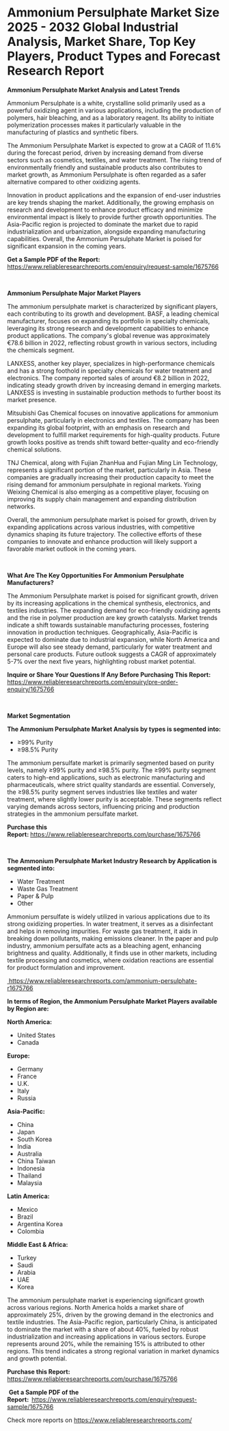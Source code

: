 <p><h1>Ammonium Persulphate Market Size 2025 - 2032 Global Industrial Analysis, Market Share, Top Key Players, Product Types and Forecast Research Report</h1></p><p><strong>Ammonium Persulphate Market Analysis and Latest Trends</strong></p>
<p><p>Ammonium Persulphate is a white, crystalline solid primarily used as a powerful oxidizing agent in various applications, including the production of polymers, hair bleaching, and as a laboratory reagent. Its ability to initiate polymerization processes makes it particularly valuable in the manufacturing of plastics and synthetic fibers.</p><p>The Ammonium Persulphate Market is expected to grow at a CAGR of 11.6% during the forecast period, driven by increasing demand from diverse sectors such as cosmetics, textiles, and water treatment. The rising trend of environmentally friendly and sustainable products also contributes to market growth, as Ammonium Persulphate is often regarded as a safer alternative compared to other oxidizing agents. </p><p>Innovation in product applications and the expansion of end-user industries are key trends shaping the market. Additionally, the growing emphasis on research and development to enhance product efficacy and minimize environmental impact is likely to provide further growth opportunities. The Asia-Pacific region is projected to dominate the market due to rapid industrialization and urbanization, alongside expanding manufacturing capabilities. Overall, the Ammonium Persulphate Market is poised for significant expansion in the coming years.</p></p>
<p><strong>Get a Sample PDF of the Report:&nbsp;</strong> <a href="https://www.reliableresearchreports.com/enquiry/request-sample/1675766?utm_campaign=11&utm_medium=2&utm_source=Github&utm_content=ia&utm_term=28022025&utm_id=ammonium-persulphate">https://www.reliableresearchreports.com/enquiry/request-sample/1675766</a></p>
<p>&nbsp;</p>
<p><strong>Ammonium Persulphate Major Market Players</strong></p>
<p><p>The ammonium persulphate market is characterized by significant players, each contributing to its growth and development. BASF, a leading chemical manufacturer, focuses on expanding its portfolio in specialty chemicals, leveraging its strong research and development capabilities to enhance product applications. The company's global revenue was approximately €78.6 billion in 2022, reflecting robust growth in various sectors, including the chemicals segment.</p><p>LANXESS, another key player, specializes in high-performance chemicals and has a strong foothold in specialty chemicals for water treatment and electronics. The company reported sales of around €8.2 billion in 2022, indicating steady growth driven by increasing demand in emerging markets. LANXESS is investing in sustainable production methods to further boost its market presence.</p><p>Mitsubishi Gas Chemical focuses on innovative applications for ammonium persulphate, particularly in electronics and textiles. The company has been expanding its global footprint, with an emphasis on research and development to fulfill market requirements for high-quality products. Future growth looks positive as trends shift toward better-quality and eco-friendly chemical solutions.</p><p>TNJ Chemical, along with Fujian ZhanHua and Fujian Ming Lin Technology, represents a significant portion of the market, particularly in Asia. These companies are gradually increasing their production capacity to meet the rising demand for ammonium persulphate in regional markets. Yixing Weixing Chemical is also emerging as a competitive player, focusing on improving its supply chain management and expanding distribution networks.</p><p>Overall, the ammonium persulphate market is poised for growth, driven by expanding applications across various industries, with competitive dynamics shaping its future trajectory. The collective efforts of these companies to innovate and enhance production will likely support a favorable market outlook in the coming years.</p></p>
<p>&nbsp;</p>
<p><strong>What Are The Key Opportunities For Ammonium Persulphate Manufacturers?</strong></p>
<p><p>The Ammonium Persulphate market is poised for significant growth, driven by its increasing applications in the chemical synthesis, electronics, and textiles industries. The expanding demand for eco-friendly oxidizing agents and the rise in polymer production are key growth catalysts. Market trends indicate a shift towards sustainable manufacturing processes, fostering innovation in production techniques. Geographically, Asia-Pacific is expected to dominate due to industrial expansion, while North America and Europe will also see steady demand, particularly for water treatment and personal care products. Future outlook suggests a CAGR of approximately 5-7% over the next five years, highlighting robust market potential.</p></p>
<p><strong>Inquire or Share Your Questions If Any Before Purchasing This Report:</strong> <a href="https://www.reliableresearchreports.com/enquiry/pre-order-enquiry/1675766?utm_campaign=11&utm_medium=2&utm_source=Github&utm_content=ia&utm_term=28022025&utm_id=ammonium-persulphate">https://www.reliableresearchreports.com/enquiry/pre-order-enquiry/1675766</a></p>
<p>&nbsp;</p>
<p><strong>Market Segmentation</strong></p>
<p><strong>The Ammonium Persulphate Market Analysis by types is segmented into:</strong></p>
<p><ul><li>≥99% Purity</li><li>≥98.5% Purity</li></ul></p>
<p><p>The ammonium persulfate market is primarily segmented based on purity levels, namely ≥99% purity and ≥98.5% purity. The ≥99% purity segment caters to high-end applications, such as electronic manufacturing and pharmaceuticals, where strict quality standards are essential. Conversely, the ≥98.5% purity segment serves industries like textiles and water treatment, where slightly lower purity is acceptable. These segments reflect varying demands across sectors, influencing pricing and production strategies in the ammonium persulfate market.</p></p>
<p><strong>Purchase this Report:&nbsp;</strong><a href="https://www.reliableresearchreports.com/purchase/1675766?utm_campaign=11&utm_medium=2&utm_source=Github&utm_content=ia&utm_term=28022025&utm_id=ammonium-persulphate">https://www.reliableresearchreports.com/purchase/1675766</a></p>
<p>&nbsp;</p>
<p><strong>The Ammonium Persulphate Market Industry Research by Application is segmented into:</strong></p>
<p><ul><li>Water Treatment</li><li>Waste Gas Treatment</li><li>Paper & Pulp</li><li>Other</li></ul></p>
<p><p>Ammonium persulfate is widely utilized in various applications due to its strong oxidizing properties. In water treatment, it serves as a disinfectant and helps in removing impurities. For waste gas treatment, it aids in breaking down pollutants, making emissions cleaner. In the paper and pulp industry, ammonium persulfate acts as a bleaching agent, enhancing brightness and quality. Additionally, it finds use in other markets, including textile processing and cosmetics, where oxidation reactions are essential for product formulation and improvement.</p></p>
<p><a href="https://www.reliableresearchreports.com/ammonium-persulphate-r1675766?utm_campaign=11&utm_medium=2&utm_source=Github&utm_content=ia&utm_term=28022025&utm_id=ammonium-persulphate">&nbsp;https://www.reliableresearchreports.com/ammonium-persulphate-r1675766</a></p>
<p><strong>In terms of Region, the Ammonium Persulphate Market Players available by Region are:</strong></p>
<p>
    <p> <strong> North America: </strong>
        <ul>
            <li>United States</li>
            <li>Canada</li>
        </ul>
        </p> 
    <p> <strong> Europe: </strong>
        <ul>
            <li>Germany</li>
            <li>France</li>
            <li>U.K.</li>
            <li>Italy</li>
            <li>Russia</li>
        </ul>
        </p> 
    <p> <strong> Asia-Pacific: </strong>
        <ul>
            <li>China</li>
            <li>Japan</li>
            <li>South Korea</li>
            <li>India</li>
            <li>Australia</li>
            <li>China Taiwan</li>
            <li>Indonesia</li>
            <li>Thailand</li>
            <li>Malaysia</li>
        </ul>
        </p> 
    <p> <strong> Latin America: </strong>
        <ul>
            <li>Mexico</li>
            <li>Brazil</li>
            <li>Argentina Korea</li>
            <li>Colombia</li>
        </ul>
        </p> 
    <p> <strong> Middle East & Africa: </strong>
        <ul>
            <li>Turkey</li>
            <li>Saudi</li>
            <li>Arabia</li>
            <li>UAE</li>
            <li>Korea</li>
        </ul>
    </p>
    </p>
<p><p>The ammonium persulphate market is experiencing significant growth across various regions. North America holds a market share of approximately 25%, driven by the growing demand in the electronics and textile industries. The Asia-Pacific region, particularly China, is anticipated to dominate the market with a share of about 40%, fueled by robust industrialization and increasing applications in various sectors. Europe represents around 20%, while the remaining 15% is attributed to other regions. This trend indicates a strong regional variation in market dynamics and growth potential.</p></p>
<p><strong>Purchase this Report: </strong><a href="https://www.reliableresearchreports.com/purchase/1675766?utm_campaign=11&utm_medium=2&utm_source=Github&utm_content=ia&utm_term=28022025&utm_id=ammonium-persulphate">https://www.reliableresearchreports.com/purchase/1675766</a></p>
<p>&nbsp;<strong>Get a Sample PDF of the Report:&nbsp;&nbsp;</strong><a href="https://www.reliableresearchreports.com/enquiry/request-sample/1675766?utm_campaign=11&utm_medium=2&utm_source=Github&utm_content=ia&utm_term=28022025&utm_id=ammonium-persulphate">https://www.reliableresearchreports.com/enquiry/request-sample/1675766</a></p>
<p><strong></strong></p>
<p>Check more reports on <a href="https://www.reliableresearchreports.com/?utm_campaign=11&utm_medium=2&utm_source=Github&utm_content=ia&utm_term=28022025&utm_id=ammonium-persulphate">https://www.reliableresearchreports.com/</a></p>